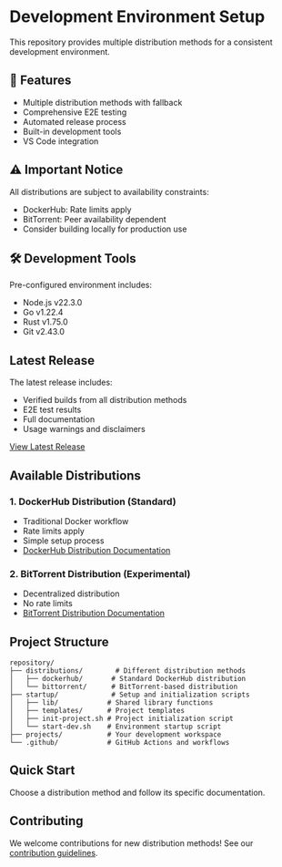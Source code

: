 # Development Environment Setup

This repository provides multiple distribution methods for a consistent development environment.

## 🚀 Features
- Multiple distribution methods with fallback
- Comprehensive E2E testing
- Automated release process
- Built-in development tools
- VS Code integration

## ⚠️ Important Notice
All distributions are subject to availability constraints:
- DockerHub: Rate limits apply
- BitTorrent: Peer availability dependent
- Consider building locally for production use

## 🛠️ Development Tools
Pre-configured environment includes:
- Node.js v22.3.0
- Go v1.22.4
- Rust v1.75.0
- Git v2.43.0

## Latest Release
The latest release includes:
- Verified builds from all distribution methods
- E2E test results
- Full documentation
- Usage warnings and disclaimers

[View Latest Release](../../releases/latest)

## Available Distributions

### 1. DockerHub Distribution (Standard)
- Traditional Docker workflow
- Rate limits apply
- Simple setup process
- [DockerHub Distribution Documentation](distributions/dockerhub/README.md)

### 2. BitTorrent Distribution (Experimental)
- Decentralized distribution
- No rate limits
- [BitTorrent Distribution Documentation](distributions/bittorrent/README.md)

## Project Structure
```
repository/
├── distributions/        # Different distribution methods
│   ├── dockerhub/       # Standard DockerHub distribution
│   └── bittorrent/      # BitTorrent-based distribution
├── startup/             # Setup and initialization scripts
│   ├── lib/            # Shared library functions
│   ├── templates/      # Project templates
│   ├── init-project.sh # Project initialization script
│   └── start-dev.sh    # Environment startup script
├── projects/           # Your development workspace
└── .github/            # GitHub Actions and workflows
```

## Quick Start
Choose a distribution method and follow its specific documentation.

## Contributing
We welcome contributions for new distribution methods! See our [contribution guidelines](CONTRIBUTING.md).